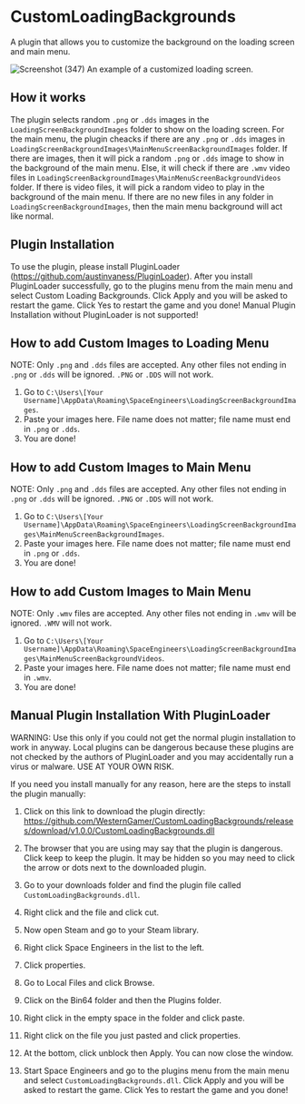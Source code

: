 # CustomLoadingBackgrounds

A plugin that allows you to customize the background on the loading screen and main menu.

![Screenshot (347)](https://user-images.githubusercontent.com/80211714/129464111-b359beb8-8993-400d-8d7b-e9d73e621780.png)
An example of a customized loading screen.

## How it works

The plugin selects random `.png` or `.dds` images in the `LoadingScreenBackgroundImages` folder to show on the loading screen. For the main menu, the plugin cheacks if there are any `.png` or `.dds` images in `LoadingScreenBackgroundImages\MainMenuScreenBackgroundImages` folder. If there are images, then it will pick a random `.png` or `.dds` image to show in the background of the main menu. Else, it will check if there are `.wmv` video files in `LoadingScreenBackgroundImages\MainMenuScreenBackgroundVideos` folder. If there is video files, it will pick a random video to play in the background of the main menu. If there are no new files in any folder in `LoadingScreenBackgroundImages`, then the main menu background will act like normal.

## Plugin Installation
To use the plugin, please install PluginLoader (https://github.com/austinvaness/PluginLoader). After you install PluginLoader successfully, go to the plugins menu from the main menu and select Custom Loading Backgrounds. Click Apply and you will be asked to restart the game. Click Yes to restart the game and you done! Manual Plugin Installation without PluginLoader is not supported!

## How to add Custom Images to Loading Menu

NOTE: Only `.png` and `.dds` files are accepted. Any other files not ending in `.png` or `.dds` will be ignored. `.PNG` or `.DDS` will not work.

1. Go to `C:\Users\[Your Username]\AppData\Roaming\SpaceEngineers\LoadingScreenBackgroundImages`.
2. Paste your images here. File name does not matter; file name must end in `.png` or `.dds`.
3. You are done!

## How to add Custom Images to Main Menu

NOTE: Only `.png` and `.dds` files are accepted. Any other files not ending in `.png` or `.dds` will be ignored. `.PNG` or `.DDS` will not work.

1. Go to `C:\Users\[Your Username]\AppData\Roaming\SpaceEngineers\LoadingScreenBackgroundImages\MainMenuScreenBackgroundImages`.
2. Paste your images here. File name does not matter; file name must end in `.png` or `.dds`.
3. You are done!

## How to add Custom Images to Main Menu

NOTE: Only `.wmv` files are accepted. Any other files not ending in `.wmv` will be ignored. `.WMV` will not work.

1. Go to `C:\Users\[Your Username]\AppData\Roaming\SpaceEngineers\LoadingScreenBackgroundImages\MainMenuScreenBackgroundVideos`.
2. Paste your images here. File name does not matter; file name must end in `.wmv`.
3. You are done!

## Manual Plugin Installation With PluginLoader 

WARNING: Use this only if you could not get the normal plugin installation to work in anyway. Local plugins can be dangerous because these plugins are not checked by the authors of PluginLoader and you may accidentally run a virus or malware. USE AT YOUR OWN RISK.

If you need you install manually for any reason, here are the steps to install the plugin manually:

1. Click on this link to download the plugin directly: https://github.com/WesternGamer/CustomLoadingBackgrounds/releases/download/v1.0.0/CustomLoadingBackgrounds.dll

2. The browser that you are using may say that the plugin is dangerous. Click keep to keep the plugin. It may be hidden so you may need to click the arrow or dots next to the downloaded plugin.

3. Go to your downloads folder and find the plugin file called `CustomLoadingBackgrounds.dll`.

4. Right click and the file and click cut.

5. Now open Steam and go to your Steam library.

6. Right click Space Engineers in the list to the left.

7. Click properties.

9. Go to Local Files and click Browse.

10. Click on the Bin64 folder and then the Plugins folder.

11. Right click in the empty space in the folder and click paste.

12. Right click on the file you just pasted and click properties.

13. At the bottom, click unblock then Apply. You can now close the window.

15. Start Space Engineers and go to the plugins menu from the main menu and select `CustomLoadingBackgrounds.dll`. Click Apply and you will be asked to restart the game. Click Yes to restart the game and you done!



